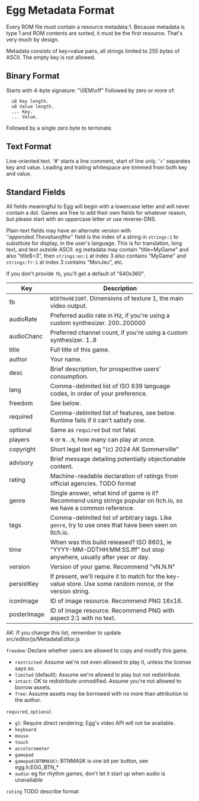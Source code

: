 # Egg Metadata Format

Every ROM file must contain a resource metadata:1.
Because metadata is type 1 and ROM contents are sorted, it must be the first resource.
That's very much by design.

Metadata consists of key=value pairs, all strings limited to 255 bytes of ASCII.
The empty key is not allowed.

## Binary Format

Starts with 4-byte signature: "\0EM\xff"
Followed by zero or more of:
```
  u8 Key length.
  u8 Value length.
  ... Key.
  ... Value.
```
Followed by a single zero byte to terminate.

## Text Format

Line-oriented text.
'#' starts a line comment, start of line only.
'=' separates key and value.
Leading and trailing whitespace are trimmed from both key and value.

## Standard Fields

All fields meaningful to Egg will begin with a lowercase letter and will never contain a dot.
Games are free to add their own fields for whatever reason, but please start with an uppercase letter or use reverse-DNS.

Plain-text fields may have an alternate version with '$' appended.
The value of the '$' field is the index of a string in `strings:1` to substitute for display, in the user's language.
This is for translation, long text, and text outside ASCII.
eg metadata may contain "title=MyGame" and also "title$=3", then `strings:en:1` at index 3 also contains "MyGame" and `strings:fr:1` at index 3 contains "MonJeu", etc.

If you don't provide `fb`, you'll get a default of "640x360".

| Key           | Description |
|---------------|-------------|
| fb            | `WIDTHxHEIGHT`. Dimensions of texture 1, the main video output. |
| audioRate     | Preferred audio rate in Hz, if you're using a custom synthesizer. 200..200000 |
| audioChanc    | Preferred channel count, if you're using a custom synthesizer. 1..8 |
| title         | Full title of this game. |
| author        | Your name. |
| desc          | Brief description, for prospective users' consumption. |
| lang          | Comma-delimited list of ISO 639 language codes, in order of your preference. |
| freedom       | See below. |
| required      | Comma-delimited list of features, see below. Runtime fails if it can't satisfy one. |
| optional      | Same as `required` but not fatal. |
| players       | `N` or `N..N`, how many can play at once. |
| copyright     | Short legal text eg "(c) 2024 AK Sommerville" |
| advisory      | Brief message detailing potentially objectionable content. |
| rating        | Machine-readable declaration of ratings from official agencies. TODO format |
| genre         | Single answer, what kind of game is it? Recommend using strings popular on Itch.io, so we have a common reference. |
| tags          | Comma-delimited list of arbitrary tags. Like `genre`, try to use ones that have been seen on Itch.io. |
| time          | When was this build released? ISO 8601, ie "YYYY-MM-DDTHH:MM:SS.fff" but stop anywhere, usually after year or day. |
| version       | Version of your game. Recommend "vN.N.N" |
| persistKey    | If present, we'll require it to match for the key-value store. Use some random nonce, or the version string. |
| iconImage     | ID of image resource. Recommend PNG 16x16. |
| posterImage   | ID of image resource. Recommend PNG with aspect 2:1 with no text. |

AK: If you change this list, remember to update src/editor/js/MetadataEditor.js

`freedom`: Declare whether users are allowed to copy and modify this game.
- `restricted`: Assume we're not even allowed to play it, unless the license says so.
- `limited` (default): Assume we're allowed to play but not redistribute.
- `intact`: OK to redistribute unmodified. Assume you're not allowed to borrow assets.
- `free`: Assume assets may be borrowed with no more than attribution to the author.

`required`, `optional`
- `gl`: Require direct rendering; Egg's video API will not be available.
- `keyboard`
- `mouse`
- `touch`
- `accelerometer`
- `gamepad`
- `gamepad(BTNMASK)`: BTNMASK is one bit per button, see egg.h:EGG_BTN_*
- `audio`: eg for rhythm games, don't let it start up when audio is unavailable

`rating`
TODO describe format
